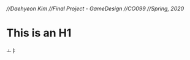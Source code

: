 ###### //Daehyeon Kim   //Final Project - GameDesign   //CO099   //Spring, 2020
This is an H1
=============
ㅗㅑ
